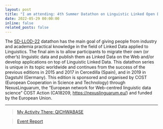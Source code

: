 ```yaml
---
layout: post
title: "I am attending: 4th Summer Datathon on Linguistic Linked Open Data (SD-LLOD-22)"
date: 2022-05-29 00:00:00
inline: false
related_posts: false
---
```


The <a href="https://datathon2022.linkeddata.es/">SD-LLOD-22</a> datathon has the main goal of giving people from industry and academia practical knowledge in the field of Linked Data applied to Linguistics. The final aim is to allow participants to migrate their own (or other’s) linguistic data and publish them as Linked Data on the Web and/or develop applications on top of Linguistic Linked Data. This datathon series is unique in its topic worldwide and continues from the success of the previous editions in 2015 and 2017 in Cercedilla (Spain), and in 2019 in Dagstuhl (Germany). This edition is sponsored and organised by COST (European Cooperation in Science and Technology) through NexusLinguarum, the “European network for Web-centred linguistic data science” COST Action (CA18209, https://nexuslinguarum.eu/) and funded by the European Union.

---

> <a href="/blog/2022/qichwabase/">My Activity There: QICHWABASE</a> 

> <a href="https://nexuslinguarum.eu/wp-content/uploads/2022/10/D2.2-2nd-training-school.pdf" >Event Report</a>
